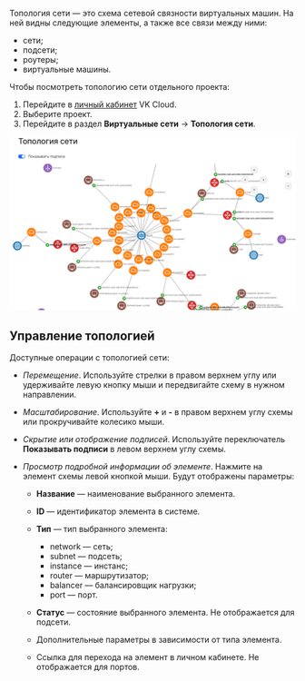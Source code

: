 Топология сети — это схема сетевой связности виртуальных машин. На ней видны следующие элементы, а также все связи между ними:

- сети;
- подсети;
- роутеры;
- виртуальные машины.

Чтобы посмотреть топологию сети отдельного проекта:

1. Перейдите в [личный кабинет](https://mcs.mail.ru/app/) VK Cloud.
1. Выберите проект.
1. Перейдите в раздел **Виртуальные сети** → **Топология сети**.

![](./assets/view-topology.png)

## Управление топологией

Доступные операции с топологией сети:

- *Перемещение*. Используйте стрелки в правом верхнем углу или удерживайте левую кнопку мыши и передвигайте схему в нужном направлении.
- *Масштабирование*. Используйте **+** и **-** в правом верхнем углу схемы или прокручивайте колесико мыши.
- *Скрытие или отображение подписей*. Используйте переключатель **Показывать подписи** в левом верхнем углу схемы.
- *Просмотр подробной информации об элементе*. Нажмите на элемент схемы левой кнопкой мыши. Будут отображены параметры:

  - **Название** — наименование выбранного элемента.
  - **ID** — идентификатор элемента в системе.
  - **Тип** — тип выбранного элемента:

    - network — сеть;
    - subnet — подсеть;
    - instance — инстанс;
    - router — маршрутизатор;
    - balancer — балансировщик нагрузки;
    - port — порт.

  - **Статус** — состояние выбранного элемента. Не отображается для подсети. <!-- todo заполнить возможные статусы-->
  - Дополнительные параметры в зависимости от типа элемента.
  - Ссылка для перехода на элемент в личном кабинете. Не отображается для портов.

